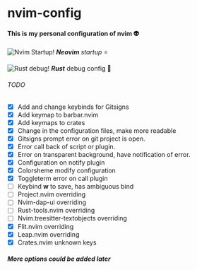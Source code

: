 # nvim-config

#### This is my personal configuration of nvim :alien:

![Nvim Startup!](/home/lage/Pictures/2023-07-31_17-34.png)
***Neovim** startup* :star:

![Rust debug!](/home/lage/Pictures/mainrs_debug.png)
***Rust*** debug config :gem:

###### *TODO*

- [x] Add and change keybinds for Gitsigns 
- [x] Add keymap to barbar.nvim 
- [x] Add keymaps to crates  
- [x] Change in the configuration files, make more readable
- [x] Gitsigns prompt error on git project is open.
- [x] Error call back of script or plugin.
- [x] Error on transparent background, have notification of error.
- [x] Configuration on notify plugin
- [x] Colorsheme modify configuration
- [x] Toggleterm error on call plugin
- [ ] Keybind **w** to save, has ambiguous bind
- [ ] Project.nvim overriding 
- [ ] Nvim-dap-ui overriding
- [ ] Rust-tools.nvim overriding 
- [ ] Nvim.treesitter-textobjects overriding
- [x] Flit.nvim overriding
- [x] Leap.nvim overriding
- [x] Crates.nvim unknown keys 

##### *More options could be added later*
